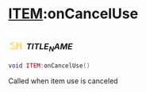# [ITEM](../item/README.md):onCancelUse

### <img src="../../.gitbook/assets/shared.png" width="32" height="32" /> $TITLE_NAME$

```lua
void ITEM:onCancelUse()
```

Called when item use is canceled<br>
